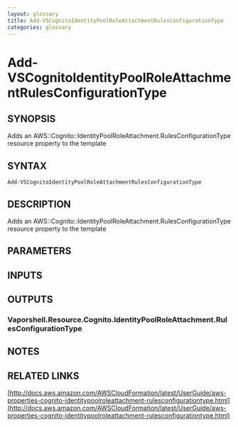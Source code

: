 ```yaml
---
layout: glossary
title: Add-VSCognitoIdentityPoolRoleAttachmentRulesConfigurationType
categories: glossary
---
```


# Add-VSCognitoIdentityPoolRoleAttachmentRulesConfigurationType

## SYNOPSIS
Adds an AWS::Cognito::IdentityPoolRoleAttachment.RulesConfigurationType resource property to the template

## SYNTAX

```
Add-VSCognitoIdentityPoolRoleAttachmentRulesConfigurationType
```

## DESCRIPTION
Adds an AWS::Cognito::IdentityPoolRoleAttachment.RulesConfigurationType resource property to the template

## PARAMETERS

## INPUTS

## OUTPUTS

### Vaporshell.Resource.Cognito.IdentityPoolRoleAttachment.RulesConfigurationType

## NOTES

## RELATED LINKS

[http://docs.aws.amazon.com/AWSCloudFormation/latest/UserGuide/aws-properties-cognito-identitypoolroleattachment-rulesconfigurationtype.html](http://docs.aws.amazon.com/AWSCloudFormation/latest/UserGuide/aws-properties-cognito-identitypoolroleattachment-rulesconfigurationtype.html)


